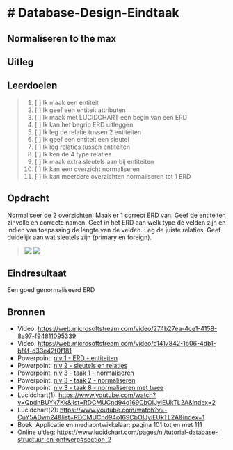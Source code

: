 # # Database-Design-Eindtaak

## Normaliseren to the max

## Uitleg

## Leerdoelen

> 1. [ ] Ik maak een entiteit
> 2. [ ] Ik geef een entiteit attributen
> 3. [ ] Ik maak met LUCIDCHART een begin van een ERD
> 4. [ ] Ik kan het begrip ERD uitleggen
> 5. [ ] Ik leg de relatie tussen 2 entiteiten
> 6. [ ] Ik geef een entiteit een sleutel
> 7. [ ] Ik leg relaties tussen entiteiten
> 8. [ ] Ik ken de 4 type relaties
> 9. [ ] Ik maak extra sleutels aan bij entiteiten
> 10. [ ] Ik kan een overzicht normaliseren
> 11. [ ] Ik kan meerdere overzichten normaliseren tot 1 ERD

## Opdracht
Normaliseer de 2 overzichten. 
Maak er 1 correct ERD van.
Geef de entiteiten zinvolle en correcte namen.
Geef in het ERD aan welk type de velden zijn en indien van toepassing de lengte van de velden.
Leg de juiste relaties.
Geef duidelijk aan wat sleutels zijn (primary en foreign).

>  <img src="https://raw.githubusercontent.com/ROC-van-Amsterdam-College-Amstelland/DATABASE-DESIGN/master/opdracht/eindopdracht a.png">
> <img src="https://raw.githubusercontent.com/ROC-van-Amsterdam-College-Amstelland/DATABASE-DESIGN/master/opdracht/eindopdracht b.png">


## Eindresultaat
Een goed genormaliseerd ERD

## Bronnen
- Video: https://web.microsoftstream.com/video/274b27ea-4ce1-4158-8a97-f94811095339  
- Video: https://web.microsoftstream.com/video/c1417842-1b06-4db1-bf4f-d33e42f0f181  
- Powerpoint: <a href="https://github.com/ROC-van-Amsterdam-College-Amstelland/DATABASE-DESIGN/blob/master/niveau1/taak01/niv 1 - ERD - entiteiten.pdf">niv 1 - ERD - entiteiten</a>  
- Powerpoint: <a href="https://github.com/ROC-van-Amsterdam-College-Amstelland/DATABASE-DESIGN/blob/master/niveau2/taak01/niv 2 - sleutels en relaties.pdf">niv 2 - sleutels en relaties</a>  
- Powerpoint: <a href="https://github.com/ROC-van-Amsterdam-College-Amstelland/DATABASE-DESIGN/blob/master/niveau3/taak01/niv 3 - taak 1 - normaliseren.pdf">niv 3 - taak 1 - normaliseren</a>  
- Powerpoint: <a href="https://github.com/ROC-van-Amsterdam-College-Amstelland/DATABASE-DESIGN/blob/master/niveau3/taak02/niv 3 - taak 2 - normaliseren.pdf">niv 3 - taak 2 - normaliseren</a>  
- Powerpoint: <a href="https://github.com/ROC-van-Amsterdam-College-Amstelland/DATABASE-DESIGN/blob/master/niveau3/taak08/niv 3 - taak 8 - normaliseren met twee.pdf">niv 3 - taak 8 - normaliseren met twee</a>  
- Lucidchart(1): https://www.youtube.com/watch?v=QpdhBUYk7Kk&list=RDCMUCnd94o169CbOIJyiEUkTL2A&index=2  
- Lucidchart(2): https://www.youtube.com/watch?v=-CuY5ADwn24&list=RDCMUCnd94o169CbOIJyiEUkTL2A&index=1  
- Boek: Applicatie en mediaontwikkelaar: pagina 101 tot en met 111  
- Online uitleg: https://www.lucidchart.com/pages/nl/tutorial-database-structuur-en-ontwerp#section_2  

